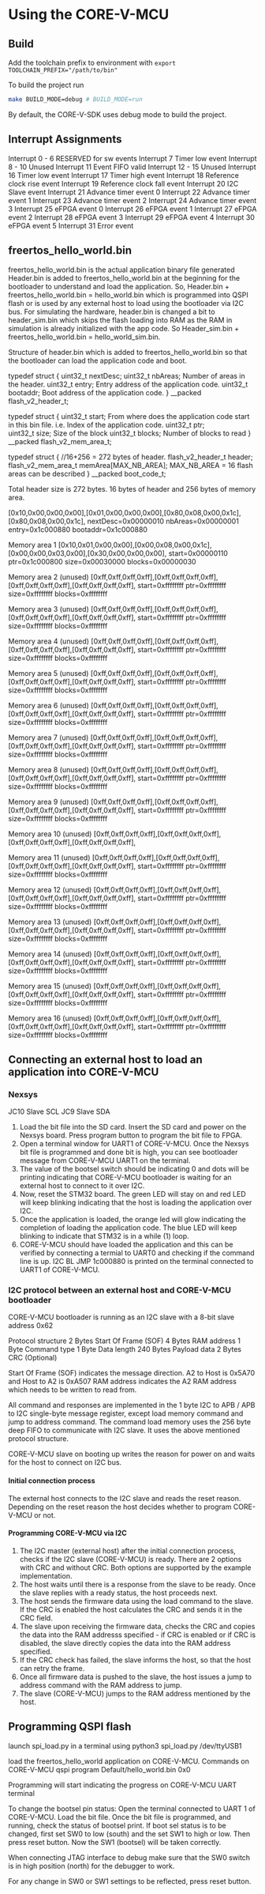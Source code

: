 # Using the CORE-V-MCU

## Build

Add the toolchain prefix to environment with `export TOOLCHAIN_PREFIX="/path/to/bin"`

To build the project run

```bash
make BUILD_MODE=debug # BUILD_MODE=run
```

By default, the CORE-V-SDK uses debug mode to build the project.

## Interrupt Assignments

Interrupt 0 - 6 RESERVED for sw events
Interrupt 7 Timer low event
Interrupt 8 - 10 Unused
Interrupt 11 Event FIFO valid
Interrupt 12 - 15 Unused
Interrupt 16 Timer low event
Interrupt 17 Timer high event
Interrupt 18 Reference clock rise event
Interrupt 19 Reference clock fall event
Interrupt 20 I2C Slave event
Interrupt 21 Advance timer event 0
Interrupt 22 Advance timer event 1
Interrupt 23 Advance timer event 2
Interrupt 24 Advance timer event 3
Interrupt 25 eFPGA event 0
Interrupt 26 eFPGA event 1
Interrupt 27 eFPGA event 2
Interrupt 28 eFPGA event 3
Interrupt 29 eFPGA event 4
Interrupt 30 eFPGA event 5
Interrupt 31 Error event

## freertos_hello_world.bin

freertos_hello_world.bin is the actual application binary file generated
Header.bin is added to freertos_hello_world.bin at the beginning for the bootloader to understand and load the application.
So, Header.bin + freertos_hello_world.bin = hello_world.bin which is programmed into QSPI flash or is used by any external host to load using the bootloader via I2C bus.
For simulating the hardware, header.bin is changed a bit to header_sim.bin which skips the flash loading into RAM as the RAM in simulation is already initialized with the app code. So Header_sim.bin + freertos_hello_world.bin = hello_world_sim.bin.

Structure of header.bin which is added to freertos_hello_world.bin so that the bootloader can load the application code and boot.

typedef struct {
uint32_t nextDesc;
uint32_t nbAreas; Number of areas in the header.
uint32_t entry; Entry address of the application code.
uint32_t bootaddr; Boot address of the application code.
} \_\_packed flash_v2_header_t;

typedef struct {
uint32_t start; From where does the application code start in this bin file. i.e. Index of the application code.
uint32_t ptr;  
 uint32_t size; Size of the block
uint32_t blocks; Number of blocks to read
} \_\_packed flash_v2_mem_area_t;

typedef struct { //16+256 = 272 bytes of header.
flash_v2_header_t header;
flash_v2_mem_area_t memArea[MAX_NB_AREA]; MAX_NB_AREA = 16 flash areas can be described
} \_\_packed boot_code_t;

Total header size is 272 bytes. 16 bytes of header and 256 bytes of memory area.

[0x10,0x00,0x00,0x00],[0x01,0x00,0x00,0x00],[0x80,0x08,0x00,0x1c],[0x80,0x08,0x00,0x1c],
nextDesc=0x00000010 nbAreas=0x00000001 entry=0x1c000880 bootaddr=0x1c000880

Memory area 1
[0x10,0x01,0x00,0x00],[0x00,0x08,0x00,0x1c],[0x00,0x00,0x03,0x00],[0x30,0x00,0x00,0x00],
start=0x00000110 ptr=0x1c000800 size=0x00030000 blocks=0x00000030

Memory area 2 (unused)
[0xff,0xff,0xff,0xff],[0xff,0xff,0xff,0xff],[0xff,0xff,0xff,0xff],[0xff,0xff,0xff,0xff],
start=0xffffffff ptr=0xffffffff size=0xffffffff blocks=0xffffffff

Memory area 3 (unused)
[0xff,0xff,0xff,0xff],[0xff,0xff,0xff,0xff],[0xff,0xff,0xff,0xff],[0xff,0xff,0xff,0xff],
start=0xffffffff ptr=0xffffffff size=0xffffffff blocks=0xffffffff

Memory area 4 (unused)
[0xff,0xff,0xff,0xff],[0xff,0xff,0xff,0xff],[0xff,0xff,0xff,0xff],[0xff,0xff,0xff,0xff],
start=0xffffffff ptr=0xffffffff size=0xffffffff blocks=0xffffffff

Memory area 5 (unused)
[0xff,0xff,0xff,0xff],[0xff,0xff,0xff,0xff],[0xff,0xff,0xff,0xff],[0xff,0xff,0xff,0xff],
start=0xffffffff ptr=0xffffffff size=0xffffffff blocks=0xffffffff

Memory area 6 (unused)
[0xff,0xff,0xff,0xff],[0xff,0xff,0xff,0xff],[0xff,0xff,0xff,0xff],[0xff,0xff,0xff,0xff],
start=0xffffffff ptr=0xffffffff size=0xffffffff blocks=0xffffffff

Memory area 7 (unused)
[0xff,0xff,0xff,0xff],[0xff,0xff,0xff,0xff],[0xff,0xff,0xff,0xff],[0xff,0xff,0xff,0xff],
start=0xffffffff ptr=0xffffffff size=0xffffffff blocks=0xffffffff

Memory area 8 (unused)
[0xff,0xff,0xff,0xff],[0xff,0xff,0xff,0xff],[0xff,0xff,0xff,0xff],[0xff,0xff,0xff,0xff],
start=0xffffffff ptr=0xffffffff size=0xffffffff blocks=0xffffffff

Memory area 9 (unused)
[0xff,0xff,0xff,0xff],[0xff,0xff,0xff,0xff],[0xff,0xff,0xff,0xff],[0xff,0xff,0xff,0xff],
start=0xffffffff ptr=0xffffffff size=0xffffffff blocks=0xffffffff

Memory area 10 (unused)
[0xff,0xff,0xff,0xff],[0xff,0xff,0xff,0xff],[0xff,0xff,0xff,0xff],[0xff,0xff,0xff,0xff],

Memory area 11 (unused)
[0xff,0xff,0xff,0xff],[0xff,0xff,0xff,0xff],[0xff,0xff,0xff,0xff],[0xff,0xff,0xff,0xff],
start=0xffffffff ptr=0xffffffff size=0xffffffff blocks=0xffffffff

Memory area 12 (unused)
[0xff,0xff,0xff,0xff],[0xff,0xff,0xff,0xff],[0xff,0xff,0xff,0xff],[0xff,0xff,0xff,0xff],
start=0xffffffff ptr=0xffffffff size=0xffffffff blocks=0xffffffff

Memory area 13 (unused)
[0xff,0xff,0xff,0xff],[0xff,0xff,0xff,0xff],[0xff,0xff,0xff,0xff],[0xff,0xff,0xff,0xff],
start=0xffffffff ptr=0xffffffff size=0xffffffff blocks=0xffffffff

Memory area 14 (unused)
[0xff,0xff,0xff,0xff],[0xff,0xff,0xff,0xff],[0xff,0xff,0xff,0xff],[0xff,0xff,0xff,0xff],
start=0xffffffff ptr=0xffffffff size=0xffffffff blocks=0xffffffff

Memory area 15 (unused)
[0xff,0xff,0xff,0xff],[0xff,0xff,0xff,0xff],[0xff,0xff,0xff,0xff],[0xff,0xff,0xff,0xff],
start=0xffffffff ptr=0xffffffff size=0xffffffff blocks=0xffffffff

Memory area 16 (unused)
[0xff,0xff,0xff,0xff],[0xff,0xff,0xff,0xff],[0xff,0xff,0xff,0xff],[0xff,0xff,0xff,0xff],
start=0xffffffff ptr=0xffffffff size=0xffffffff blocks=0xffffffff

## Connecting an external host to load an application into CORE-V-MCU

### Nexsys

JC10 Slave SCL
JC9 Slave SDA

1. Load the bit file into the SD card. Insert the SD card and power on the Nexsys board. Press program button to program the bit file to FPGA.
2. Open a terminal window for UART1 of CORE-V-MCU. Once the Nexsys bit file is programmed and done bit is high, you can see bootloader message from CORE-V-MCU UART1 on the terminal.
3. The value of the bootsel switch should be indicating 0 and dots will be printing indicating that CORE-V-MCU bootloader is waiting for an external host to connect to it over I2C.
4. Now, reset the STM32 board. The green LED will stay on and red LED will keep blinking indicating that the host is loading the application over I2C.
5. Once the application is loaded, the orange led will glow indicating the completion of loading the application code. The blue LED will keep blinking to indicate that STM32 is in a while (1) loop.
6. CORE-V-MCU should have loaded the application and this can be verified by connecting a termial to UART0 and checking if the command line is up. I2C BL JMP 1c000880 is printed on the terminal connected to UART1 of CORE-V-MCU.

### I2C protocol between an external host and CORE-V-MCU bootloader

CORE-V-MCU bootloader is running as an I2C slave with a 8-bit slave address 0x62

Protocol structure
2 Bytes Start Of Frame (SOF)
4 Bytes RAM address
1 Byte Command type
1 Byte Data length
240 Bytes Payload data
2 Bytes CRC (Optional)

Start Of Frame (SOF) indicates the message direction. A2 to Host is 0x5A70 and Host to A2 is 0xA507
RAM address indicates the A2 RAM address which needs to be written to read from.

All command and responses are implemented in the 1 byte I2C to APB / APB to I2C single-byte message register, except load memory command and jump to address command.
The command load memory uses the 256 byte deep FIFO to communicate with I2C slave. It uses the above mentioned protocol structure.

CORE-V-MCU slave on booting up writes the reason for power on and waits for the host to connect on I2C bus.

#### Initial connection process

The external host connects to the I2C slave and reads the reset reason.
Depending on the reset reason the host decides whether to program CORE-V-MCU or not.

#### Programming CORE-V-MCU via I2C

1. The I2C master (external host) after the initial connection process, checks if the I2C slave (CORE-V-MCU) is ready. There are 2 options with CRC and without CRC.
   Both options are supported by the example implementation.
2. The host waits until there is a response from the slave to be ready. Once the slave replies with a ready status, the host proceeds next.
3. The host sends the firmware data using the load command to the slave. If the CRC is enabled the host calculates the CRC and sends it in the CRC field.
4. The slave upon receiving the firmware data, checks the CRC and copies the data into the RAM addresss specified - if CRC is enabled or if CRC is disabled, the slave directly copies the data into the RAM address specified.
5. If the CRC check has failed, the slave informs the host, so that the host can retry the frame.
6. Once all firmware data is pushed to the slave, the host issues a jump to address command with the RAM address to jump.
7. The slave (CORE-V-MCU) jumps to the RAM address mentioned by the host.

## Programming QSPI flash

launch spi_load.py in a terminal using
python3 spi_load.py /dev/ttyUSB1

load the freertos_hello_world application on CORE-V-MCU.
Commands on CORE-V-MCU
qspi
program Default/hello_world.bin 0x0

Programming will start indicating the progress on CORE-V-MCU UART terminal

To change the bootsel pin status:
Open the terminal connected to UART 1 of CORE-V-MCU.
Load the bit file.
Once the bit file is programmed, and running, check the status of bootsel print.
If boot sel status is to be changed, first set SW0 to low (south) and the set SW1 to high or low.
Then press reset button. Now the SW1 (bootsel) will be taken correctly.

When connecting JTAG interface to debug make sure that the SW0 switch is in high position (north) for the debugger to work.

For any change in SW0 or SW1 settings to be reflected, press reset button.
